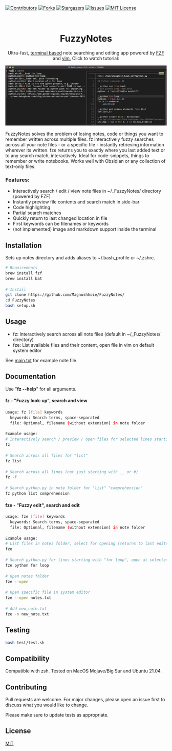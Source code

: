 <!-- PROJECT SHIELDS -->
[![Contributors][contributors-shield]][contributors-url]
[![Forks][forks-shield]][forks-url]
[![Stargazers][stars-shield]][stars-url]
[![Issues][issues-shield]][issues-url]
[![MIT License][license-shield]][license-url]

<!-- PROJECT LOGO -->
<br />
<p align="center">
  <a href="https://github.com/Magnushhoie/FuzzyNotes">
  </a>

  <h1 align="center">FuzzyNotes</h3>

  <p align="center">
    Ultra-fast, <a href="">terminal based</a> note searching and editing app powered by <a href="https://github.com/junegunn/fzf">FZF</a> and <a href="https://danielmiessler.com/study/vim/">vim.</a> Click to watch tutorial:

  </p>
</p>

<p align="center">
<img src="img/image.jpg" alt="Logo" width="700">
</p>

FuzzyNotes solves the problem of losing notes, code or things you want to remember written across multiple files.
fz interactively fuzzy searches across all your note files - or a specific file - instantly retrieving information wherever its written.
fze returns you to exactly where you last added text or to any search match, interactively.
Ideal for code-snippets, things to remember or write notebooks. Works well with Obsidian or any collection of text-only files.


### Features:
- Interactively search / edit / view note files in ~/_FuzzyNotes/ directory (powered by FZF)
- Instantly preview file contents and search match in side-bar
- Code highlighting
- Partial search matches
- Quickly return to last changed location in file
- First keywords can be filenames or keywords
- (not implemented) image and markdown support inside the terminal

## Installation

Sets up notes directory and adds aliases to ~/.bash_profile or ~/.zshrc.

```bash
# Requirements
brew install fzf
brew install bat

# Install
git clone https://github.com/Magnushhoie/FuzzyNotes/
cd FuzzyNotes
bash setup.sh
```

## Usage
- fz: Interactively search across all note files (default in ~/_FuzzyNotes/ directory)
- fze: List available files and their content, open file in vim on default system editor

See [main.txt](_FuzzyNotes/main.txt) for example note file.

## Documentation

Use "**fz --help**" for all arguments.

#### fz - "Fuzzy look-up", search and view

```bash
usage: fz [file] keywords
  keywords: Search terms, space-separated
  file: Optional, filename (without extension) in note folder

Example usage:
# Interactively search / preview / open files for selected lines starting with __ or #:
fz

# Search across all files for "list"
fz list
  
# Search across all lines (not just starting with __ or #)
fz -f

# Search python.py in note folder for "list" "comprehension"
fz python list comprehension
```

#### fze - "Fuzzy edit", search and edit

```bash
usage: fze [file] keywords
  keywords: Search terms, space-separated
  file: Optional, filename (without extension) in note folder

Example usage:
# List files in notes folder, select for opening (returns to last edited line)
fze

# Search python.py for lines starting with "for loop", open at selected line in vim
fze python for loop
  
# Open notes folder
fze --open
  
# Open specific file in system editor
fze --open notes.txt

# Add new_note.txt
fze -n new_note.txt
```

## Testing

```bash
bash test/test.sh
```

## Compatibility
Compatible with zsh. Tested on MacOS Mojave/Big Sur and Ubuntu 21.04.

## Contributing
Pull requests are welcome. For major changes, please open an issue first to discuss what you would like to change.

Please make sure to update tests as appropriate.

## License
[MIT](https://choosealicense.com/licenses/mit/)

<!-- MARKDOWN LINKS & IMAGES -->
<!-- https://www.markdownguide.org/basic-syntax/#reference-style-links -->
[contributors-shield]: https://img.shields.io/github/contributors/Magnushhoie/FuzzyNotes.svg?style=for-the-badge
[contributors-url]: https://github.com/Magnushhoie/FuzzyNotes/graphs/contributors
[forks-shield]: https://img.shields.io/github/forks/Magnushhoie/FuzzyNotes.svg?style=for-the-badge
[forks-url]: https://github.com/Magnushhoie/FuzzyNotes/network/members
[stars-shield]: https://img.shields.io/github/stars/Magnushhoie/FuzzyNotes.svg?style=for-the-badge
[stars-url]: https://github.com/Magnushhoie/FuzzyNotes/stargazers
[issues-shield]: https://img.shields.io/github/issues/Magnushhoie/FuzzyNotes.svg?style=for-the-badge
[issues-url]: https://github.com/Magnushhoie/FuzzyNotes/issues
[license-shield]: https://img.shields.io/github/license/othneildrew/Best-README-Template.svg?style=for-the-badge
[license-url]: https://github.com/Magnushhoie/FuzzyNotes/blob/master/LICENSE.txt
